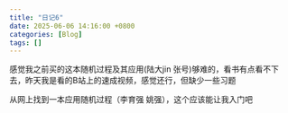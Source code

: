 ```yaml
---
title: "日记6"
date: 2025-06-06 14:16:00 +0800
categories: [Blog]
tags: []
---
```

<!-- ![随机过程及其应用](/assets/img/随机过程_陆.png) -->


感觉我之前买的这本随机过程及其应用(陆大jin 张号)够难的，看书有点看不下去，昨天我是看的B站上的速成视频，感觉还行，但缺少一些习题

从网上找到一本应用随机过程（李育强 姚强），这个应该能让我入门吧